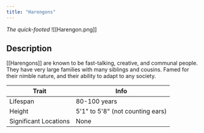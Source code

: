 ```yaml
---
title: "Harengons"
---
```

*The quick-footed*
![[Harengon.png]]

## Description
[[Harengons]] are known to be fast-talking, creative, and communal people. They have very large families with many siblings and cousins. Famed for their nimble nature, and their ability to adapt to any society.

| Trait | Info |
| --- | --- |
| Lifespan | 80-100 years |
| Height | 5'1" to 5'8" (not counting ears) |
| Significant Locations | None |